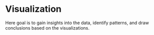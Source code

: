 # Visualization
Here goal is to gain insights into the data, identify patterns, and draw conclusions based on the visualizations.
